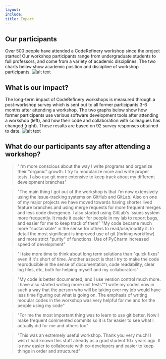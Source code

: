 ```yaml
---
layout: 
include: 
title: Impact
---
```

## Our participants
Over 500 people have attended a CodeRefinery workshop since the project started! Our workshop participants range from undergraduate students to full professors, and come from a variety of academic disciplines. The two charts below show academic position and discipline of workshop participants.
![alt text](https://coderefinery.org/assets/img/disciplines_positions.png "A pie chart on the left-hand side shows break downs of participants' disciplines. 24% has physical sciences, 22% computer and information sciences, 13% biological sciences, 11% engineering sciences. Otherwise small portions, less than 10%, of each. A pie chart on the right-hand side shows break downs of academic positions of the participants. 49% graduate students, 18% postdocs, 14% researchers, and others are less than 10% for each")

## What is our impact?
The long-term impact of CodeRefinery workshops is measured through a post-workshop survey which is sent out to all former participants 3-6 months after attending a workshop. The two graphs below show how former participants use various software development tools after attending a workshop (left), and how their code and collaboration with colleagues has changed (right). These results are based on 92 survey responses obtained to date.
![alt text](https://coderefinery.org/assets/img/heatmap_yesno.png "A bar chart on the left-hand side shows that the majority showed their satisfaction of the workshops as they felt that it made it easier to collaborate on software development, that their code became more reusable, and more reproducible. A matrix chart on the right-hand side shows break downs of participants' adoption of best practices depending on the extent and the types of the best practices")

## What do our participants say after attending a workshop?

>"I'm more conscious about the way I write programs and organize their "organic" growth. I try to modularize more and write proper tests. I also use git more extensive to keep track about my different development branches"


>"The main thing I got out of the workshop is that I'm now extensively using the issue-tracking systems on GitHub and GitLab. Also on one of my major projects we have moved towards having shorter lived feature branches and using merge requests for more frequent merges and less code divergence. I also started using GitLab's issues system more frequently. It made it easier for people in my lab to report bugs, and easier for me to keep track of them"
"My code became much more "sustainable" in the sense for others to read/use/modify it. In detail the most significant is improved use of git (forking workflow) and more strict "purity" of functions. Use of PyCharm increased speed of development"

>"I take more time to think about long term solutions than "quick fixes" even if it's short of time. Another aspect is that I try to make the code reproducible in the sense of documentation, code readability, clear log files, etc, both for helping myself and my collaborators"

>"My code is better documented, and I use version control much more. I have also started writing more unit tests""I write my codes now in such a way that the person who will be taking over my job would have less time figuring out what is going on. The emphasis of writing modular codes in the workshop was very helpful for me and for the people using my code"

>"For me the most important thing was to learn to use git better. Now I make frequent commented commits so it is far easier to see what I actually did for me and others too"

>"This was an extremely useful workshop. Thank you very much! I wish I had known this stuff already as a grad student 10+ years ago. It is now easier to collaborate with co-developers and easier to keep things in order and structured"
